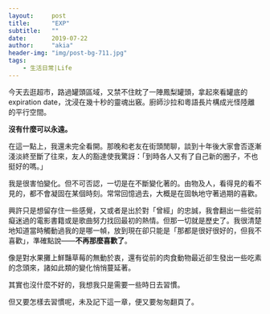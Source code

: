 ```yaml
---
layout:     post
title:      "EXP"
subtitle:   ""
date:       2019-07-22
author:     "akia"
header-img: "img/post-bg-711.jpg"
tags:
    - 生活日常|Life
---
```



今天去逛超市，路過罐頭區域，又禁不住眈了一陣鳳梨罐頭，拿起來看罐底的expiration date，沈浸在幾十秒的靈魂出竅。廚師沙拉和粵語長片構成光怪陸離的平行空間。

**沒有什麼可以永遠。**

在這一點上，我還未完全看開。那晚和老友在街頭閒聊，談到十年後大家會否逐漸淺淡終至斷了往來，友人的豁達使我驚訝：「到時各人又有了自己新的圈子，不也挺好的嗎。」

我是很害怕變化。但不可否認，一切是在不斷變化著的。由物及人，看得見的看不見的，都不會凝固在某個時刻。常常回憶過去，大概是在固執地守著過期的喜歡。

興許只是想留存住一些感覺，又或者是出於對「曾經」的忠誠，我會翻出一些從前癡迷過的電影書籍或是歌曲努力找回最初的熱情。但那一切就是歷史了。我很清楚地知道當時觸動過我的是哪一幀，放到現在卻只能是「那都是很好很好的，但我不喜歡」，準確點說——**不再那麼喜歡了**。

像是對水果攤上鮮豔草莓的無動於衷，還有從前的肉食動物最近卻生發出一些吃素的念頭來，諸如此類的變化悄悄蔓延著。

其實也沒什麼不好的，我想我只是需要一些時日去習慣。

但又要怎樣去習慣呢，未及記下這一章，便又要匆匆翻頁了。

